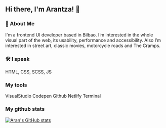 ## Hi there, I'm Arantza! 👋

### 🚀 About Me
I'm a frontend UI developer based in Bilbao. I’m interested in the whole visual part of the web, its usability, performance and accessibility. Also I’m interested in street art, classic movies, motorcycle roads and The Cramps. 

### 🛠 I speak
HTML, CSS, SCSS, JS

### My tools
VisualStudio
Codepen
Github
Netlify
Terminal

### My github stats

[![Aran's GitHub stats](https://github-readme-stats.vercel.app/api?username=AranBeitia&show_icons=true&theme=radical)](https://github.com/AranBeitia/github-readme-stats)

<!--
**AranBeitia/AranBeitia** is a ✨ _special_ ✨ repository because its `README.md` (this file) appears on your GitHub profile.

Here are some ideas to get you started:

- 🔭 I’m currently working on ...
- 🌱 I’m currently learning ...
- 👯 I’m looking to collaborate on ...
- 🤔 I’m looking for help with ...
- 💬 Ask me about ...
- 📫 How to reach me: ...
- 😄 Pronouns: ...
- ⚡ Fun fact: ...
-->
